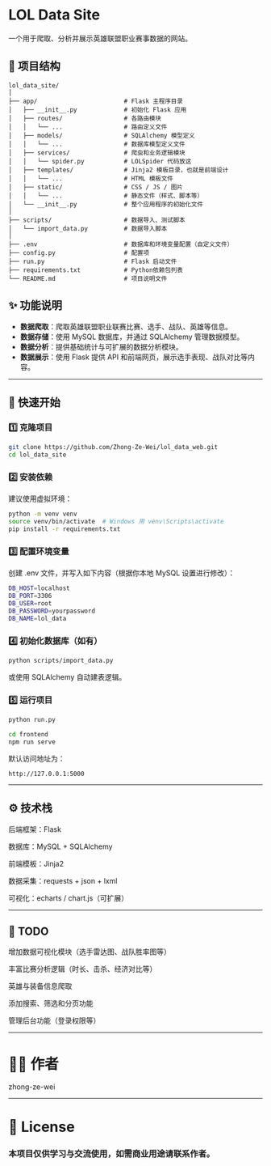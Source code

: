 # LOL Data Site

一个用于爬取、分析并展示英雄联盟职业赛事数据的网站。

## 🔧 项目结构

```
lol_data_site/
│
├── app/                        # Flask 主程序目录
│   ├── __init__.py             # 初始化 Flask 应用
│   ├── routes/                 # 各路由模块
│   │   └── ...                 # 路由定义文件
│   ├── models/                 # SQLAlchemy 模型定义
│   │   └── ...                 # 数据库模型定义文件
│   ├── services/               # 爬虫和业务逻辑模块
│   │   └── spider.py           # LOLSpider 代码放这
│   ├── templates/              # Jinja2 模板目录，也就是前端设计
│   │   └── ...                 # HTML 模板文件
│   ├── static/                 # CSS / JS / 图片
│   │   └── ...                 # 静态文件（样式、脚本等）
│   └── __init__.py             # 整个应用程序的初始化文件
│
├── scripts/                    # 数据导入、测试脚本
│   └── import_data.py          # 数据导入脚本
│
├── .env                        # 数据库和环境变量配置（自定义文件）
├── config.py                   # 配置项
├── run.py                      # Flask 启动文件
├── requirements.txt            # Python依赖包列表
└── README.md                   # 项目说明文件
```

## ✨ 功能说明

- **数据爬取**：爬取英雄联盟职业联赛比赛、选手、战队、英雄等信息。
- **数据存储**：使用 MySQL 数据库，并通过 SQLAlchemy 管理数据模型。
- **数据分析**：提供基础统计与可扩展的数据分析模块。
- **数据展示**：使用 Flask 提供 API 和前端网页，展示选手表现、战队对比等内容。
---
## 🚀 快速开始

### 1️⃣ 克隆项目

```bash
git clone https://github.com/Zhong-Ze-Wei/lol_data_web.git
cd lol_data_site
```

### 2️⃣ 安装依赖
建议使用虚拟环境：
```bash
python -m venv venv
source venv/bin/activate  # Windows 用 venv\Scripts\activate
pip install -r requirements.txt
```

### 3️⃣ 配置环境变量
创建 .env 文件，并写入如下内容（根据你本地 MySQL 设置进行修改）：
```bash
DB_HOST=localhost
DB_PORT=3306
DB_USER=root
DB_PASSWORD=yourpassword
DB_NAME=lol_data
```

### 4️⃣ 初始化数据库（如有）
```bash
python scripts/import_data.py
```
或使用 SQLAlchemy 自动建表逻辑。

### 5️⃣ 运行项目
```bash
python run.py

cd frontend
npm run serve
```
默认访问地址为：
```
http://127.0.0.1:5000
```
---
## ⚙️ 技术栈
后端框架：Flask

数据库：MySQL + SQLAlchemy

前端模板：Jinja2

数据采集：requests + json + lxml

可视化：echarts / chart.js（可扩展）

---

## 📌 TODO
 增加数据可视化模块（选手雷达图、战队胜率图等）

 丰富比赛分析逻辑（时长、击杀、经济对比等）

 英雄与装备信息爬取

 添加搜索、筛选和分页功能

 管理后台功能（登录权限等）


---

# 🧑‍💻 作者
zhong-ze-wei

---

# 📄 License
### 本项目仅供学习与交流使用，如需商业用途请联系作者。